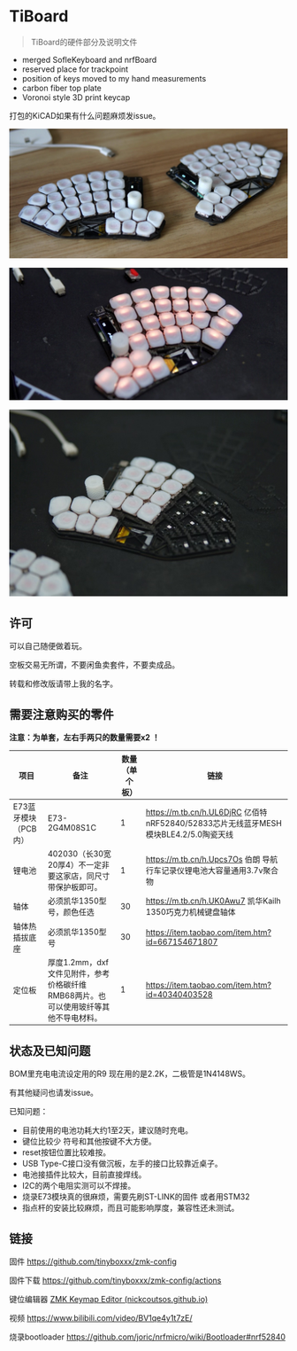 # TiBoard
>  TiBoard的硬件部分及说明文件

- merged SofleKeyboard and nrfBoard
- reserved place for trackpoint
- position of keys moved to my hand measurements
- carbon fiber top plate
- Voronoi style 3D print keycap

打包的KiCAD如果有什么问题麻烦发issue。

![image-20221012233305833](image/image3.jpeg)

![](image/tiboard.jpeg)

![](image/tiboard2.jpeg)



## 许可

可以自己随便做着玩。

空板交易无所谓，不要闲鱼卖套件，不要卖成品。

转载和修改版请带上我的名字。

## 需要注意购买的零件

**注意：为单套，左右手两只的数量需要x2 ！**

| 项目                 | 备注                                                         | 数量（单个板） | 链接                                                         |
| -------------------- | ------------------------------------------------------------ | -------------- | ------------------------------------------------------------ |
| E73蓝牙模块（PCB内） | E73-2G4M08S1C                                                | 1              | https://m.tb.cn/h.UL6DjRC  亿佰特nRF52840/52833芯片无线蓝牙MESH模块BLE4.2/5.0陶瓷天线 |
| 锂电池               | 402030（长30宽20厚4）不一定非要这家店，同尺寸带保护板即可。  | 1              | https://m.tb.cn/h.Upcs7Os  伯朗 导航行车记录仪锂电池大容量通用3.7v聚合物 |
| 轴体                 | 必须凯华1350型号，颜色任选                                   | 30             | https://m.tb.cn/h.UK0Awu7  凯华Kailh 1350巧克力机械键盘轴体  |
| 轴体热插拔底座       | 必须凯华1350型号                                             | 30             | https://item.taobao.com/item.htm?id=667154671807             |
| 定位板               | 厚度1.2mm，dxf文件见附件，参考价格碳纤维RMB68两片。也可以使用玻纤等其他不导电材料。 | 1              | https://item.taobao.com/item.htm?id=40340403528              |



## 状态及已知问题

BOM里充电电流设定用的R9 现在用的是2.2K，二极管是1N4148WS。

有其他疑问也请发issue。

已知问题：

- 目前使用的电池功耗大约1至2天，建议随时充电。
- 键位比较少 符号和其他按键不大方便。
- reset按钮位置比较难按。
- USB Type-C接口没有做沉板，左手的接口比较靠近桌子。
- 电池接插件比较大，目前直接焊线。
- I2C的两个电阻实测可以不焊接。
- 烧录E73模块真的很麻烦，需要先刷ST-LINK的固件 或者用STM32
- 指点杆的安装比较麻烦，而且可能影响厚度，兼容性还未测试。



## 链接

固件 https://github.com/tinyboxxx/zmk-config

固件下载 https://github.com/tinyboxxx/zmk-config/actions

键位编辑器 [ZMK Keymap Editor (nickcoutsos.github.io)](https://nickcoutsos.github.io/keymap-editor/)

视频 https://www.bilibili.com/video/BV1qe4y1t7zE/

烧录bootloader https://github.com/joric/nrfmicro/wiki/Bootloader#nrf52840



